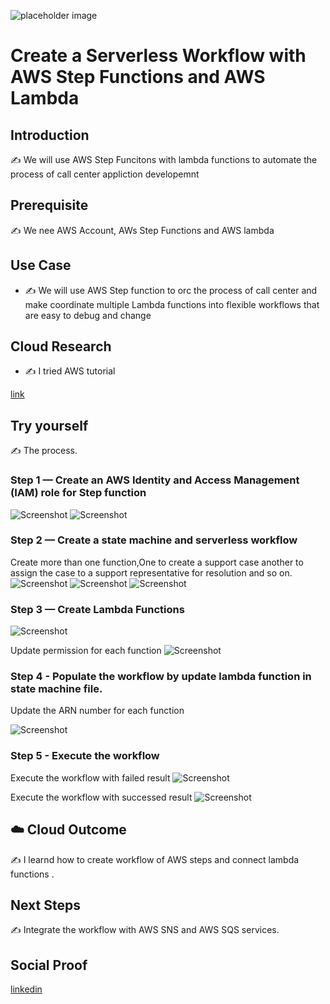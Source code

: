 
![placeholder image](https://github.com/abinshihab/100DaysofCloud/blob/main/Journey/003/AWS_Step_Workflow.jpeg)

# Create a Serverless Workflow with AWS Step Functions and AWS Lambda

## Introduction

✍️ We will use AWS Step Funcitons with lambda functions to automate the process of call center appliction developemnt 

## Prerequisite

✍️ We nee AWS Account, AWs Step Functions and AWS lambda

## Use Case

- ✍️ We will use AWS Step function to orc the process of call center and make coordinate multiple Lambda functions into flexible workflows that are easy to debug and change

## Cloud Research

- ✍️ I tried AWS tutorial 

[link](https://aws.amazon.com/getting-started/hands-on/create-a-serverless-workflow-step-functions-lambda/?ref=gsrchandson&id=updated)


## Try yourself

✍️ The process.

### Step 1 — Create an AWS Identity and Access Management (IAM) role for Step function

![Screenshot](https://github.com/abinshihab/100DaysofCloud/blob/main/Journey/003/IAM_01.jpeg)
![Screenshot](https://github.com/abinshihab/100DaysofCloud/blob/main/Journey/003/IAM_02.jpeg)

### Step 2 — Create a state machine and serverless workflow
Create more than one function,One to create a support case another to assign the case to a support representative for resolution and so on.
![Screenshot](https://github.com/abinshihab/100DaysofCloud/blob/main/Journey/003/Create_State_Machine_1.jpeg)
![Screenshot](https://github.com/abinshihab/100DaysofCloud/blob/main/Journey/003/Create_State_Machine_2.jpeg)
![Screenshot](https://github.com/abinshihab/100DaysofCloud/blob/main/Journey/003/Create_State_Machine_3.jpeg)


### Step 3 — Create Lambda Functions

![Screenshot](https://github.com/abinshihab/100DaysofCloud/blob/main/Journey/003/Create_Lambda_Functions.jpeg)

Update permission for each function
![Screenshot](https://github.com/abinshihab/100DaysofCloud/blob/main/Journey/003/State_Machine_Permission.jpeg)


### Step 4 - Populate the workflow by update lambda function in state machine file.

Update the ARN number for each function

![Screenshot](https://github.com/abinshihab/100DaysofCloud/blob/main/Journey/003/Update_function_ARN_in_state_machine.jpeg)


### Step 5 - Execute the workflow

Execute the workflow with failed result 
![Screenshot](https://github.com/abinshihab/100DaysofCloud/blob/main/Journey/003/Workflow_Result_Failed.jpeg)

Execute the workflow with successed result 
![Screenshot](https://github.com/abinshihab/100DaysofCloud/blob/main/Journey/003/Workflow_Result_%20Succeeded.jpeg)
## ☁️ Cloud Outcome

✍️ I learnd how to create workflow of AWS steps and connect lambda functions .

## Next Steps

✍️ Integrate the workflow with AWS SNS and AWS SQS services.

## Social Proof


[linkedin](https://www.linkedin.com/posts/eng-ahmed-hussein-bin-shehab-86285560_github-abinshihab100daysofcloud-activity-7012725012994363392-QZrT?utm_source=share&utm_medium=member_desktop)
